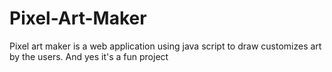 # Pixel-Art-Maker
Pixel art maker is a web application using java script to draw customizes art by the users. And yes it's a fun project
